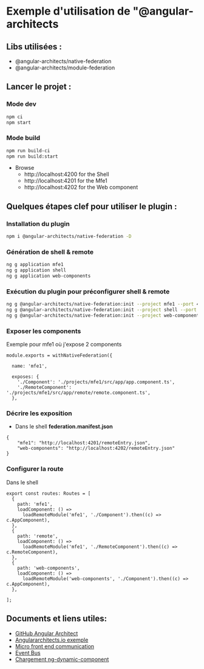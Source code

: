 # Exemple d'utilisation de "@angular-architects  
 
## Libs utilisées :
 - @angular-architects/native-federation
 - @angular-architects/module-federation

## Lancer le projet :
### Mode dev
```bash
npm ci
npm start 
```
### Mode build

```bash
npm run build-ci
npm run build:start
```

- Browse 
  - http://localhost:4200 for the Shell
  - http://localhost:4201 for the Mfe1
  - http://localhost:4202 for the Web component


## Quelques étapes clef pour utiliser le plugin : 

### Installation du plugin 
```bash
npm i @angular-architects/native-federation -D
```  
### Génération de shell & remote
```bash
ng g application mfe1
ng g application shell
ng g application web-components
```

### Exécution du plugin pour préconfigurer shell & remote
```bash
ng g @angular-architects/native-federation:init --project mfe1 --port 4201 --type remote
ng g @angular-architects/native-federation:init --project shell --port 4200 --type dynamic-host
ng g @angular-architects/native-federation:init --project web-components --port 4202 --type remote
```

### Exposer les components

Exemple pour mfe1 où j'expose 2 components
```(typescript)
module.exports = withNativeFederation({

  name: 'mfe1',

  exposes: {
    './Component': './projects/mfe1/src/app/app.component.ts',
    './RemoteComponent': './projects/mfe1/src/app/remote/remote.component.ts',
  },
```

### Décrire les exposition

- Dans le shell **federation.manifest.json**
```(javascript)
{
	"mfe1": "http://localhost:4201/remoteEntry.json",
	"web-components": "http://localhost:4202/remoteEntry.json"
}
```

### Configurer la route

Dans le shell

```(typescript)
export const routes: Routes = [
  {
    path: 'mfe1',
    loadComponent: () =>
      loadRemoteModule('mfe1', './Component').then((c) => c.AppComponent),
  },
  {
    path: 'remote',
    loadComponent: () =>
      loadRemoteModule('mfe1', './RemoteComponent').then((c) => c.RemoteComponent),
  },
  {
    path: 'web-components',
    loadComponent: () =>
      loadRemoteModule('web-components', './Component').then((c) => c.AppComponent),
  },

];
```



## Documents et liens utiles:
 - [GitHub Angular Architect](https://github.com/angular-architects/module-federation-plugin/blob/main/libs/native-federation/README.md#error-file-srcmaints-is-missing-from-the-typescript-compilation-plugin-angular-compiler)
 - [Angulararchitects.io exemple](https://www.angulararchitects.io/en/blog/the-microfrontend-revolution-part-2-module-federation-with-angular)
 - [Micro front end communication](https://dev.to/akdevcraft/ways-to-communicate-between-micro-frontends-51ol)
 - [Event Bus](https://oskari.io/blog/event-bus-micro-frontend)
 - [Chargement ng-dynamic-component](https://www.npmjs.com/package/ng-dynamic-component?activeTab=readme)

